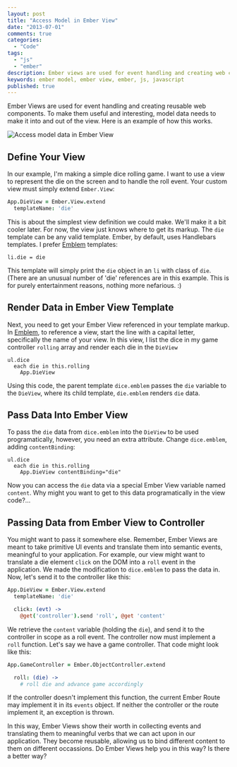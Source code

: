 ```yaml
---
layout: post
title: "Access Model in Ember View"
date: "2013-07-01"
comments: true
categories:
  - "Code"
tags:
  - "js"
  - "ember"
description: Ember views are used for event handling and creating web components.  To make them useful, model data has to make it in and out.
keywords: ember model, ember view, ember, js, javascript
published: true
---
```


Ember Views are used for event handling and creating reusable web components.  To make them useful and interesting, model data needs to make it into and out of the view.  Here is an example of how this works.

![Access model data in Ember View](http://i.imgur.com/RGKiJ0n.jpg)

<!--more-->

## Define Your View

In our example, I'm making a simple dice rolling game.  I want to use a view to represent the die on the screen and to handle the roll event.  Your custom view must simply extend `Ember.View`:

```coffeescript die-view.coffee
App.DieView = Ember.View.extend
  templateName: 'die'
```

This is about the simplest view definition we could make.  We'll make it a bit cooler later.  For now, the view just knows where to get its markup.  The `die` template can be any valid template.  Ember, by default, uses Handlebars templates.  I prefer [Emblem](http://emblemjs.com/) templates:

```haml die.emblem
li.die = die
```

This template will simply print the `die` object in an `li` with class of `die`.  (There are an unusual number of 'die' references are in this example.  This is for purely entertainment reasons, nothing more nefarious. :)

## Render Data in Ember View Template

Next, you need to get your Ember View referenced in your template markup.  In [Emblem](http://emblemjs.com/syntax/), to reference a view, start the line with a capital letter, specifically the name of your view.  In this view, I list the dice in my game controller `rolling` array and render each die in the `DieView`

```haml dice.emblem
ul.dice
  each die in this.rolling
    App.DieView
```

Using this code, the parent template `dice.emblem` passes the `die` variable to the `DieView`, where its child template, `die.emblem` renders `die` data.

## Pass Data Into Ember View

To pass the `die` data from `dice.emblem` into the `DieView` to be used programatically, however, you need an extra attribute.  Change `dice.emblem`, adding `contentBinding`:

```haml dice.emblem
ul.dice
  each die in this.rolling
    App.DieView contentBinding="die"
```

Now you can access the `die` data via a special Ember View variable named `content`.  Why might you want to get to this data programatically in the view code?...

## Passing Data from Ember View to Controller

You might want to pass it somewhere else.  Remember, Ember Views are meant to take primitive UI events and translate them into semantic events, meaningful to your application.  For example, our view might want to translate a die element `click` on the DOM into a `roll` event in the application.  We made the modification to `dice.emblem` to pass the data in.  Now, let's send it to the controller like this:

```coffeescript die-view.coffee
App.DieView = Ember.View.extend
  templateName: 'die'

  click: (evt) ->
    @get('controller').send 'roll', @get 'content'
```

We retrieve the `content` variable (holding the `die`), and send it to the controller in scope as a roll event.  The controller now must implement a `roll` function.  Let's say we have a game controller.  That code might look like this:

```coffeescript game-ctrl.coffee
App.GameController = Ember.ObjectController.extend

  roll: (die) ->
    # roll die and advance game accordingly
```

If the controller doesn't implement this function, the current Ember Route may implement it in its `events` object.  If neither the controller or the route implement it, an exception is thrown.

In this way, Ember Views show their worth in collecting events and translating them to meaningful verbs that we can act upon in our application.  They become reusable, allowing us to bind different content to them on different occassions.  Do Ember Views help you in this way?  Is there a better way?
